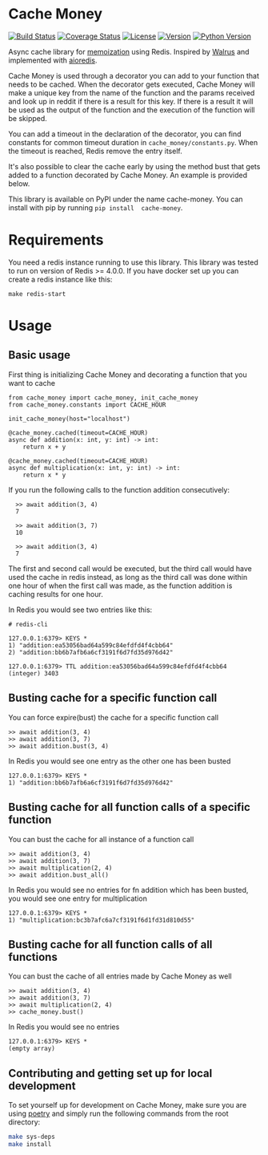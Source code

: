# Cache Money

[![Build Status](https://dev.azure.com/novisto/novisto/_apis/build/status/novisto.cache-money?branchName=master)](https://dev.azure.com/novisto/novisto/_build/latest?definitionId=30&branchName=master)
[![Coverage Status](https://coveralls.io/repos/github/novisto/cache-money/badge.svg)](https://coveralls.io/github/novisto/cache-money)
[![License](https://img.shields.io/pypi/l/cache-money)](https://pypi.org/project/cache-money/)
[![Version](https://img.shields.io/pypi/v/cache-money)](https://pypi.org/project/cache-money/)
[![Python Version](https://img.shields.io/pypi/pyversions/cache-money)](https://pypi.org/project/cache-money/)

Async cache library for [memoization](https://en.wikipedia.org/wiki/Memoization) using Redis. Inspired by 
[Walrus](https://github.com/coleifer/walrus) and implemented with [aioredis](https://github.com/aio-libs/aioredis-py).

Cache Money is used through a decorator you can add to your function that needs to be cached. When the decorator 
gets executed, Cache Money will make a unique key from the name of the function and the params received and look up in 
reddit if there is a result for this key. If there is a result it will be used as the output of the function and the 
execution of the function will be skipped.

You can add a timeout in the declaration of the decorator, you can find constants for common timeout duration in 
`cache_money/constants.py`. When the timeout is reached, Redis remove the entry itself.

It's also possible to clear the cache early by using the method bust that gets added to a function decorated by 
Cache Money. An example is provided below.

This library is available on PyPI under the name cache-money. You can install with pip by running `pip install 
cache-money`.


# Requirements

You need a redis instance running to use this library. This library was tested to run on version of Redis >= 4.0.0. 
If you have docker set up you can create a redis instance like this:

```
make redis-start
```


# Usage

## Basic usage

First thing is initializing Cache Money and decorating a function that you want to cache

```
from cache_money import cache_money, init_cache_money
from cache_money.constants import CACHE_HOUR

init_cache_money(host="localhost")

@cache_money.cached(timeout=CACHE_HOUR)
async def addition(x: int, y: int) -> int:
    return x + y

@cache_money.cached(timeout=CACHE_HOUR)
async def multiplication(x: int, y: int) -> int:
    return x * y
```

If you run the following calls to the function addition consecutively:
```
  >> await addition(3, 4)
  7
  
  >> await addition(3, 7)
  10
 
  >> await addition(3, 4)
  7
```
  
The first and second call would be executed, but the third call would have used the cache in redis instead, as long 
as the third call was done within one hour of when the first call was made, as the function addition is caching results 
for one hour.

In Redis you would see two entries like this:

```
# redis-cli 

127.0.0.1:6379> KEYS *
1) "addition:ea53056bad64a599c84efdfd4f4cbb64"
2) "addition:bb6b7afb6a6cf3191f6d7fd35d976d42"

127.0.0.1:6379> TTL addition:ea53056bad64a599c84efdfd4f4cbb64
(integer) 3403
```

## Busting cache for a specific function call

You can force expire(bust) the cache for a specific function call

```
>> await addition(3, 4)
>> await addition(3, 7)
>> await addition.bust(3, 4)
```

In Redis you would see one entry as the other one has been busted

```
127.0.0.1:6379> KEYS *
1) "addition:bb6b7afb6a6cf3191f6d7fd35d976d42"
```


## Busting cache for all function calls of a specific function

You can bust the cache for all instance of a function call

```
>> await addition(3, 4)
>> await addition(3, 7)
>> await multiplication(2, 4)
>> await addition.bust_all()
```

In Redis you would see no entries for fn addition which has been busted, you would see one entry for multiplication

```
127.0.0.1:6379> KEYS *
1) "multiplication:bc3b7afc6a7cf3191f6d1fd31d810d55"
```


## Busting cache for all function calls of all functions

You can bust the cache of all entries made by Cache Money as well

```
>> await addition(3, 4)
>> await addition(3, 7)
>> await multiplication(2, 4)
>> cache_money.bust()
```

In Redis you would see no entries

```
127.0.0.1:6379> KEYS *
(empty array)
```


## Contributing and getting set up for local development

To set yourself up for development on Cache Money, make sure you are using
[poetry](https://poetry.eustace.io/docs/) and simply run the following commands from the root directory:

```bash
make sys-deps
make install
```
